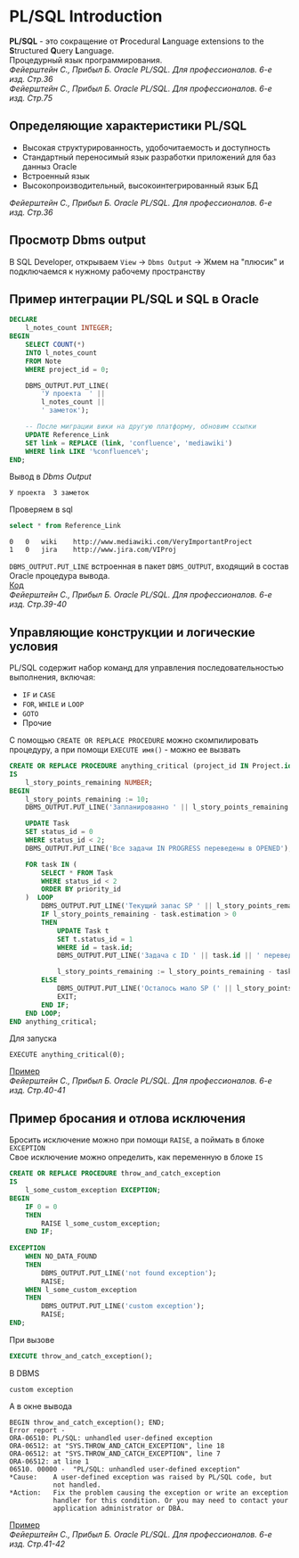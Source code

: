 # PL/SQL Introduction
**PL/SQL** - это сокращение от **P**rocedural **L**anguage extensions to the **S**tructured **Q**uery **L**anguage.<br/>
Процедурный язык программирования.<br/>
_Фейерштейн С., Прибыл Б. Oracle PL/SQL. Для профессионалов. 6-е изд. Стр.36_<br/>
_Фейерштейн С., Прибыл Б. Oracle PL/SQL. Для профессионалов. 6-е изд. Стр.75_

## Определяющие характеристики PL/SQL
* Высокая структурированность, удобочитаемость и доступность
* Стандартный переносимый язык разработки приложений для баз данныз Oracle
* Встроенный язык
* Высокопроизводительный, высокоинтегрированный язык БД

_Фейерштейн С., Прибыл Б. Oracle PL/SQL. Для профессионалов. 6-е изд. Стр.36_

## Просмотр Dbms output
В SQL Developer, открываем `View` -> `Dbms Output` -> Жмем на "плюсик" и подключаемся к нужному рабочему пространству

## Пример интеграции PL/SQL и SQL в Oracle
```sql
DECLARE
    l_notes_count INTEGER;
BEGIN
    SELECT COUNT(*)
    INTO l_notes_count
    FROM Note
    WHERE project_id = 0;

    DBMS_OUTPUT.PUT_LINE(
        'У проекта  ' ||
        l_notes_count ||
        ' заметок');

    -- После миграции вики на другую платформу, обновим ссылки 
    UPDATE Reference_Link
    SET link = REPLACE (link, 'confluence', 'mediawiki')
    WHERE link LIKE '%confluence%';
END;
```
Вывод в _Dbms Output_
```
У проекта  3 заметок
```
Проверяем в sql
```sql
select * from Reference_Link
```
```
0	0	wiki	http://www.mediawiki.com/VeryImportantProject
1	0	jira	http://www.jira.com/VIProj
```
`DBMS_OUTPUT.PUT_LINE` встроенная в пакет `DBMS_OUTPUT`, входящий в состав Oracle процедура вывода.<br/>
[Код](examples/pl_sql_and_sql_integration.sql)<br/>
_Фейерштейн С., Прибыл Б. Oracle PL/SQL. Для профессионалов. 6-е изд. Стр.39-40_

## Управляющие конструкции и логические условия
PL/SQL содержит набор команд для управления последовательностью выполнения, включая:
* `IF` и `CASE`
* `FOR`, `WHILE` и `LOOP`
* `GOTO`
* Прочие

С помощью `CREATE OR REPLACE PROCEDURE` можно скомпилировать процедуру, а при помощи `EXECUTE имя()` - можно ее вызвать
```sql
CREATE OR REPLACE PROCEDURE anything_critical (project_id IN Project.id%TYPE)
IS
    l_story_points_remaining NUMBER;
BEGIN
    l_story_points_remaining := 10;
    DBMS_OUTPUT.PUT_LINE('Запланированно ' || l_story_points_remaining || ' SP');

    UPDATE Task
    SET status_id = 0
    WHERE status_id < 2;
    DBMS_OUTPUT.PUT_LINE('Все задачи IN PROGRESS переведены в OPENED');

    FOR task IN (
        SELECT * FROM Task
        WHERE status_id < 2
        ORDER BY priority_id
    )  LOOP
        DBMS_OUTPUT.PUT_LINE('Текущий запас SP ' || l_story_points_remaining);
        IF l_story_points_remaining - task.estimation > 0
        THEN
            UPDATE Task t
            SET t.status_id = 1
            WHERE id = task.id;
            DBMS_OUTPUT.PUT_LINE('Задача с ID ' || task.id || ' переведена в IN PROGRESS');

            l_story_points_remaining := l_story_points_remaining - task.estimation;
        ELSE
            DBMS_OUTPUT.PUT_LINE('Осталось мало SP (' || l_story_points_remaining || ') - завершаемся');
            EXIT;
        END IF;
    END LOOP;
END anything_critical;
```
Для запуска
```
EXECUTE anything_critical(0);
```
[Пример](examples/control_structures_example.sql)<br/>
_Фейерштейн С., Прибыл Б. Oracle PL/SQL. Для профессионалов. 6-е изд. Стр.40-41_

## Пример бросания и отлова исключения
Бросить исключение можно при помощи `RAISE`, а поймать в блоке `EXCEPTION`<br/>
Свое исключение можно определить, как переменную в блоке `IS`
```sql
CREATE OR REPLACE PROCEDURE throw_and_catch_exception
IS
    l_some_custom_exception EXCEPTION;
BEGIN
    IF 0 = 0
    THEN
        RAISE l_some_custom_exception;
    END IF;
    
EXCEPTION
    WHEN NO_DATA_FOUND
    THEN
        DBMS_OUTPUT.PUT_LINE('not found exception');
        RAISE;
    WHEN l_some_custom_exception
    THEN
        DBMS_OUTPUT.PUT_LINE('custom exception');
        RAISE;
END;
```
При вызове
```sql
EXECUTE throw_and_catch_exception();
```
В DBMS
```
custom exception
```
А в окне вывода
```
BEGIN throw_and_catch_exception(); END;
Error report -
ORA-06510: PL/SQL: unhandled user-defined exception
ORA-06512: at "SYS.THROW_AND_CATCH_EXCEPTION", line 18
ORA-06512: at "SYS.THROW_AND_CATCH_EXCEPTION", line 7
ORA-06512: at line 1
06510. 00000 -  "PL/SQL: unhandled user-defined exception"
*Cause:    A user-defined exception was raised by PL/SQL code, but
           not handled.
*Action:   Fix the problem causing the exception or write an exception
           handler for this condition. Or you may need to contact your
           application administrator or DBA.
```
[Пример](examples/throw_and_catch_exception_example.sql)<br/>
_Фейерштейн С., Прибыл Б. Oracle PL/SQL. Для профессионалов. 6-е изд. Стр.41-42_
